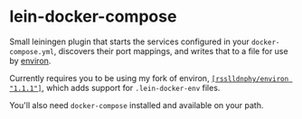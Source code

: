 # lein-docker-compose

Small leiningen plugin that starts the services configured in your `docker-compose.yml`, discovers their port mappings, and writes that to a file for use by [environ](https://github.com/weavejester/environ).

Currently requires you to be using my fork of environ, [`[rsslldnphy/environ "1.1.1"]`](https://github.com/rsslldnphy/environ), which adds support for `.lein-docker-env` files.

You'll also need `docker-compose` installed and available on your path.
